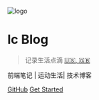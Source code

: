 
![logo](https://ss2.bdstatic.com/70cFvnSh_Q1YnxGkpoWK1HF6hhy/it/u=296430496,3556818526&fm=26&gp=0.jpg)

# lc Blog
> 记录生活点滴 [:us:, :uk:](/)

前端笔记 | 运动生活| 技术博客

[GitHub](https://github.com/docsifyjs/docsify/)
[Get Started](#docsify)